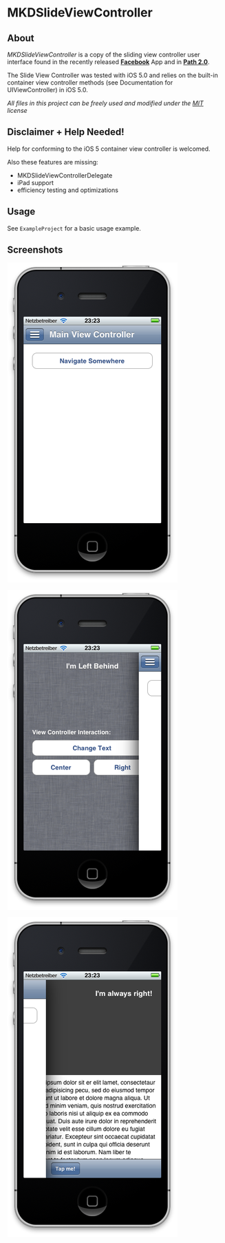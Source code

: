 # MKDSlideViewController #

## About ##

*MKDSlideViewController* is a copy of the sliding view controller user interface found in the recently released **[Facebook]** App and in **[Path 2.0]**.

The Slide View Controller was tested with iOS 5.0 and relies on the built-in container view controller methods (see Documentation for UIViewController) in iOS 5.0.

*All files in this project can be freely used and modified under the [MIT] license*

## Disclaimer + Help Needed! ##

Help for conforming to the iOS 5 container view controller is welcomed.

Also these features are missing:

- MKDSlideViewControllerDelegate
- iPad support
- efficiency testing and optimizations

## Usage ##

See `ExampleProject` for a basic usage example.

## Screenshots ##

![Screenshot 1](Screenshot-1.png)

![Screenshot 2](Screenshot-2.png)

![Screenshot 3](Screenshot-3.png)



[Facebook]: https://www.facebook.com/iphone
[Path 2.0]: http://www.path.com/
[MIT]: http://www.opensource.org/licenses/mit-license.php
